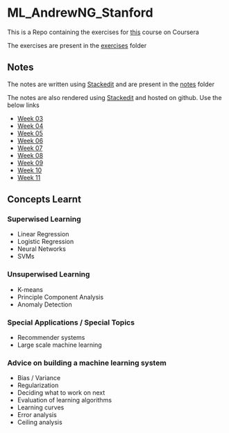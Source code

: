 # ML_AndrewNG_Stanford

This is a Repo containing the exercises for [this](https://www.coursera.org/learn/machine-learning-course/home) course on Coursera

The exercises are present in the [exercises](/exercises) folder


## Notes

The notes are written using [Stackedit](https://stackedit.io) and are present in the [notes](/notes) folder

The notes are also rendered using [Stackedit](https://stackedit.io) and hosted on github. Use the below links 

- [Week 03](https://sigma1084.github.io/githubhost/ML_Notes/Week03.html)
- [Week 04](https://sigma1084.github.io/githubhost/ML_Notes/Week04.html)
- [Week 05](https://sigma1084.github.io/githubhost/ML_Notes/Week05.html)
- [Week 06](https://sigma1084.github.io/githubhost/ML_Notes/Week06.html)
- [Week 07](https://sigma1084.github.io/githubhost/ML_Notes/Week07.html)
- [Week 08](https://sigma1084.github.io/githubhost/ML_Notes/Week08.html)
- [Week 09](https://sigma1084.github.io/githubhost/ML_Notes/Week09.html)
- [Week 10](https://sigma1084.github.io/githubhost/ML_Notes/Week10.html)
- [Week 11](https://sigma1084.github.io/githubhost/ML_Notes/Week11.html)

## Concepts Learnt

### Superwised Learning
- Linear Regression
- Logistic Regression
- Neural Networks
- SVMs


### Unsuperwised Learning
- K-means
- Principle Component Analysis
- Anomaly Detection


### Special Applications / Special Topics
- Recommender systems
- Large scale machine learning


### Advice on building a machine learning system
- Bias / Variance 
- Regularization
- Deciding what to work on next
- Evaluation of learning algorithms
- Learning curves
- Error analysis
- Ceiling analysis

